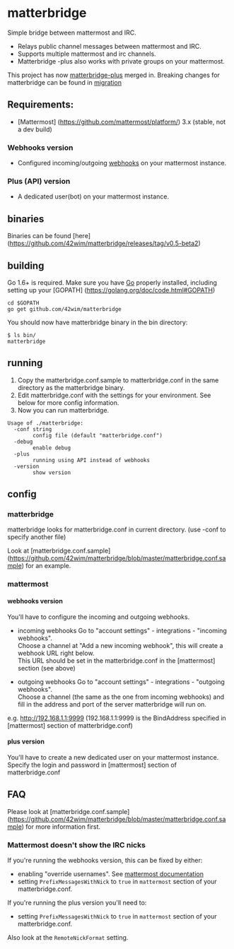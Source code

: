 # matterbridge

Simple bridge between mattermost and IRC. 

* Relays public channel messages between mattermost and IRC.
* Supports multiple mattermost and irc channels.
* Matterbridge -plus also works with private groups on your mattermost.

This project has now [matterbridge-plus](https://github.com/42wim/matterbridge-plus/) merged in. 
Breaking changes for matterbridge can be found in [migration](https://github.com/42wim/matterbridge/blob/master/migration.md)

## Requirements:
* [Mattermost] (https://github.com/mattermost/platform/) 3.x (stable, not a dev build)

### Webhooks version
* Configured incoming/outgoing [webhooks](https://www.mattermost.org/webhooks/) on your mattermost instance.

### Plus (API) version
* A dedicated user(bot) on your mattermost instance.

## binaries
Binaries can be found [here] (https://github.com/42wim/matterbridge/releases/tag/v0.5-beta2)

## building
Go 1.6+ is required. Make sure you have [Go](https://golang.org/doc/install) properly installed, including setting up your [GOPATH] (https://golang.org/doc/code.html#GOPATH)

```
cd $GOPATH
go get github.com/42wim/matterbridge
```

You should now have matterbridge binary in the bin directory:

```
$ ls bin/
matterbridge
```

## running
1) Copy the matterbridge.conf.sample to matterbridge.conf in the same directory as the matterbridge binary.  
2) Edit matterbridge.conf with the settings for your environment. See below for more config information.  
3) Now you can run matterbridge. 

```
Usage of ./matterbridge:
  -conf string
        config file (default "matterbridge.conf")
  -debug
        enable debug
  -plus
        running using API instead of webhooks
  -version
        show version
```

## config
### matterbridge
matterbridge looks for matterbridge.conf in current directory. (use -conf to specify another file)

Look at [matterbridge.conf.sample] (https://github.com/42wim/matterbridge/blob/master/matterbridge.conf.sample) for an example.

### mattermost
#### webhooks version
You'll have to configure the incoming and outgoing webhooks. 

* incoming webhooks
Go to "account settings" - integrations - "incoming webhooks".  
Choose a channel at "Add a new incoming webhook", this will create a webhook URL right below.  
This URL should be set in the matterbridge.conf in the [mattermost] section (see above)  

* outgoing webhooks
Go to "account settings" - integrations - "outgoing webhooks".  
Choose a channel (the same as the one from incoming webhooks) and fill in the address and port of the server matterbridge will run on.  

e.g. http://192.168.1.1:9999 (192.168.1.1:9999 is the BindAddress specified in [mattermost] section of matterbridge.conf)

#### plus version
You'll have to create a new dedicated user on your mattermost instance.
Specify the login and password in [mattermost] section of matterbridge.conf

## FAQ
Please look at [matterbridge.conf.sample] (https://github.com/42wim/matterbridge/blob/master/matterbridge.conf.sample) for more information first. 
### Mattermost doesn't show the IRC nicks
If you're running the webhooks version, this can be fixed by either:
* enabling "override usernames". See [mattermost documentation](http://docs.mattermost.com/developer/webhooks-incoming.html#enabling-incoming-webhooks)
* setting ```PrefixMessagesWithNick``` to ```true``` in ```mattermost``` section of your matterbridge.conf.

If you're running the plus version you'll need to:
* setting ```PrefixMessagesWithNick``` to ```true``` in ```mattermost``` section of your matterbridge.conf.

Also look at the ```RemoteNickFormat``` setting.
